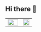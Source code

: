 ## Hi there 👋

<p align="center">
<table align="center">
<tr border="none">
<td width="57%" align="left">  
  <img align="center" src="https://github-readme-stats.vercel.app/api?username=ainefairbrother&theme=transparent&show_icons=true&count_private=true" width="100%" height="auto" />
</td>
<td width="43%" align="left">
  <img align="center" src="https://github-readme-stats.vercel.app/api/top-langs/?username=ainefairbrother&theme=transparent&layout=compact&langs_count=6&hide=html,javascript" width="100%" height="auto" />
</td>
</tr>
</table>
</p>
